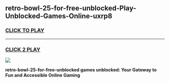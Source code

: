 
## retro-bowl-25-for-free-unblocked-Play-Unblocked-Games-Online-uxrp8
<h3>
<a href="https://premium76.site?title=retro-bowl-25-for-free-unblocked&ref=25A">CLICK TO PLAY</a></h3>
<hr>

<h3>
<a href="https://premium76.site?title=retro-bowl-25-for-free-unblocked&ref=25A">CLICK 2 PLAY</a>
  
</h3>

<a href="https://premium76.site?title=retro-bowl-25-for-free-unblocked&ref=25A"><img src="https://clearcache.store/games.png"></a>


**retro-bowl-25-for-free-unblocked games unblocked: Your Gateway to Fun and Accessible Online Gaming**
